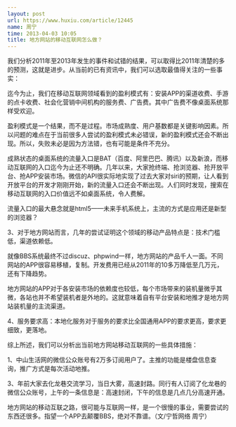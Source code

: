 ```yaml
---
layout: post
url: https://www.huxiu.com/article/12445
name: 周宁
time: 2013-04-03 10:05
title: 地方网站的移动互联网怎么做？
---
```

我们分析2011年至2013年发生的事件和试错的结果，可以取得比2011年清楚的多的预测，这就是进步。从当前的已有资讯中，我们可以选取最值得关注的一些事实：

迄今为止，我们在移动互联网领域看到的盈利模式有：安装APP的渠道收费、手游的点卡收费、社会化营销中间机构的服务费、广告费。其中广告费不像桌面系统那样受欢迎。

盈利模式是一个结果，而不是过程。市场成熟度、用户基数都是关键影响因素。所以问题的难点在于当前很多人尝试的盈利模式未必错误，新的盈利模式还会不断出现。所以，失败未必是因为方法错，也有可能是条件不充分。

成熟状态的桌面系统的流量入口是BAT（百度、阿里巴巴、腾讯）以及新浪，而移动互联网的入口迄今为止还不明确。几年以来，大家抢终端、抢浏览器、抢开放平台、抢APP安装市场。微信的API很实际地实现了过去大家对siri的预期，让人看到开放平台的开发才刚刚开始，新的流量入口还会不断出现。人们同时发现，搜索在移动互联网的入口价值远不如桌面系统，令人费解。

流量入口的最大悬念就是html5——未来手机系统上，主流的方式是应用还是新型的浏览器？

3、对于地方网站而言，几年的尝试证明这个领域的移动产品特点是：技术门槛低，渠道依赖低。

就像BBS系统最终不过discuz、phpwind一样，地方网站的产品千人一面。不同网站的APP很容易移植，复制。开发费用已经从2011年的10多万降低至几万元，还有下降趋势。

地方网站的APP对于各安装市场的依赖度也较低，每个市场带来的装机量微乎其微，各站也并不希望装机者是外地的。这就意味着自有平台安装和地推才是地方网站装机量的主流渠道。

4、服务要求高：本地化服务对于服务的要求比全国通用APP的要求更高，要求更细致，更落地。

综上所述，我们可以分析出当前地方网站移动互联网的一些具体措施：

1、中山生活网的微信公众账号有2万多订阅用户了。主推的功能是楼盘信息查询，推广方式是每次活动地推。

3、年前大家去化龙巷交流学习，当日大雾，高速封路。同行有人订阅了化龙巷的微信公众账号，上午的一条信息是：高速封闭，下午的信息是几点几分高速开通。

地方网站的移动互联之路，很可能与互联网一样，是一个很慢的事业，需要尝试的东西还很多。指望一个APP去颠覆BBS，绝对不靠谱。（文/宁哲网络 周宁）

